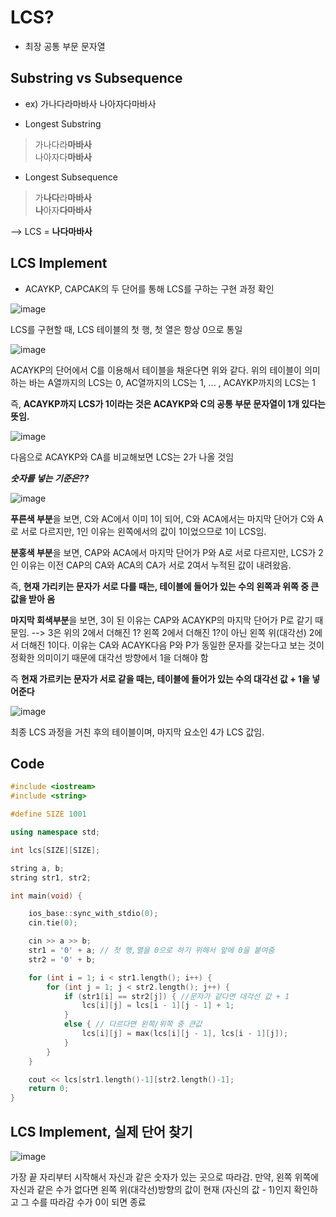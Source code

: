 # LCS? 

- 최장 공통 부문 문자열

## Substring vs Subsequence

 - ex) 가나다라마바사
       나아자다마바사
       
 - Longest Substring
 > 가나다라**마바사**    
 > 나아자다**마바사**
 
 - Longest Subsequence
 > 가**나다**라**마바사**    
 > **나**아자**다마바사**
 
 --> LCS = **나다마바사**


## LCS Implement

- ACAYKP, CAPCAK의 두 단어를 통해 LCS를 구하는 구현 과정 확인

![image](https://user-images.githubusercontent.com/32594290/80601095-507fb500-8a68-11ea-90a3-ed68408f3eb6.png)

LCS를 구현할 때, LCS 테이블의 첫 행, 첫 열은 항상 0으로 통일

![image](https://user-images.githubusercontent.com/32594290/80601199-76a55500-8a68-11ea-96f3-c0e1edb8bcb3.png)

ACAYKP의 단어에서 C를 이용해서 테이블을 채운다면 위와 같다.
위의 테이블이 의미하는 바는 A열까지의 LCS는 0, AC열까지의 LCS는 1, ... , ACAYKP까지의 LCS는 1

즉, **ACAYKP까지 LCS가 1이라는 것은 ACAYKP와 C의 공통 부문 문자열이 1개 있다는 뜻임.**

![image](https://user-images.githubusercontent.com/32594290/80601600-fe8b5f00-8a68-11ea-9187-39bc42095025.png)

다음으로 ACAYKP와 CA를 비교해보면 LCS는 2가 나올 것임


***숫자를 넣는 기준은??***

![image](https://user-images.githubusercontent.com/32594290/80602126-b15bbd00-8a69-11ea-9aa6-2f6f4f73eb91.png)

**푸른색 부분**을 보면, C와 AC에서 이미 1이 되어, C와 ACA에서는 마지막 단어가 C와 A로 서로 다르지만, 1인 이유는 왼쪽에서의 값이 1이었으므로
1이 LCS임.

**분홍색 부분**을 보면, CAP와 ACA에서 마지막 단어가 P와 A로 서로 다르지만, LCS가 2인 이유는 이전 CAP의 CA와 ACA의 CA가 서로 2여서
누적된 값이 내려왔음.

즉, **현재 가리키는 문자가 서로 다를 때는, 테이블에 들어가 있는 수의 왼쪽과 위쪽 중 큰 값을 받아 옴**

**마지막 회색부분**을 보면, 3이 된 이유는 CAP와 ACAYKP의 마지막 단어가 P로 같기 때문임. 
--> 3은 위의 2에서 더해진 1? 왼쪽 2에서 더해진 1?이 아닌 왼쪽 위(대각선) 2에서 더해진 1이다.
이유는 CA와 ACAYK다음 P와 P가 동일한 문자를 갖는다고 보는 것이 정확한 의미이기 때문에 대각선 방향에서 1을 더해야 함

즉 **현재 가르키는 문자가 서로 같을 때는, 테이블에 들어가 있는 수의 대각선 값 + 1을 넣어준다**

![image](https://user-images.githubusercontent.com/32594290/80602716-67270b80-8a6a-11ea-967c-2793ee21b049.png)

최종 LCS 과정을 거친 후의 테이블이며, 마지막 요소인 4가 LCS 값임.


## Code

``` c++
#include <iostream>
#include <string>

#define SIZE 1001

using namespace std;

int lcs[SIZE][SIZE];

string a, b;
string str1, str2;

int main(void) {

	ios_base::sync_with_stdio(0);
	cin.tie(0);

	cin >> a >> b;
	str1 = '0' + a; // 첫 행,열을 0으로 하기 위해서 앞에 0을 붙여줌
	str2 = '0' + b;

	for (int i = 1; i < str1.length(); i++) {
		for (int j = 1; j < str2.length(); j++) {
			if (str1[i] == str2[j]) { //문자가 같다면 대각선 값 + 1
				lcs[i][j] = lcs[i - 1][j - 1] + 1;
			}
			else { // 다르다면 왼쪽/위쪽 중 큰값
				lcs[i][j] = max(lcs[i][j - 1], lcs[i - 1][j]);
			}
		}
	}

	cout << lcs[str1.length()-1][str2.length()-1];
	return 0;
}

```


## LCS Implement, 실제 단어 찾기

![image](https://user-images.githubusercontent.com/32594290/80604635-f1706f00-8a6c-11ea-9e0d-ef8ff9aee565.png)

가장 끝 자리부터 시작해서 자신과 같은 숫자가 있는 곳으로 따라감.
만약, 왼쪽 위쪽에 자신과 같은 수가 없다면 왼쪽 위(대각선)방향의 값이 현재 (자신의 값 - 1)인지 확인하고 그 수를 따라감
수가 0이 되면 종료

